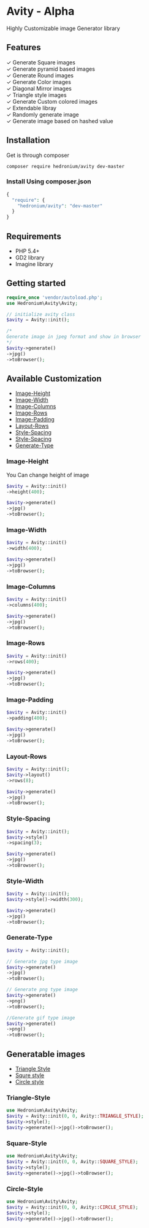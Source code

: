 # Avity - Alpha
Highly Customizable image Generator library
## Features

✓ Generate Square images  
✓ Generate pyramid based images  
✓ Generate Round images  
✓ Generate Color images  
✓ Diagonal Mirror images  
✓ Triangle style images  
✓ Generate Custom colored images  
✓ Extendable libray  
✓ Randomly generate image  
✓ Generate image based on hashed value  

## Installation  
Get is through composer  
```
composer require hedronium/avity dev-master
```
### Install Using composer.json
```PHP
{
  "require": {
    "hedronium/avity": "dev-master"
  }
}
```

## Requirements

* PHP 5.4+
* GD2 library
* Imagine library

## Getting started  
```PHP
require_once 'vendor/autoload.php';
use Hedronium\Avity\Avity;

// initialize avity class
$avity = Avity::init();

/*
Generate image in jpeg format and show in browser
*/
$avity->generate()
->jpg()
->toBrowser();
```
## Available Customization
- [Image-Height](#Image-Height)
- [Image-Width](#Image-Width)
- [Image-Columns](#Image-Columns)
- [Image-Rows](#Image-Rows)
- [Image-Padding](#Image-Padding)
- [Layout-Rows](#Layout-Rows)
- [Style-Spacing](#Style-Spacing)
- [Style-Spacing](#Style-Spacing)
- [Generate-Type](#Generate-Type)

### Image-Height
You Can  change height of image
```PHP
$avity = Avity::init()
->height(400);

$avity->generate()
->jpg()
->toBrowser();
```
### Image-Width
```PHP
$avity = Avity::init()
->width(400);

$avity->generate()
->jpg()
->toBrowser();

```
### Image-Columns
```PHP
$avity = Avity::init()
->columns(400);

$avity->generate()
->jpg()
->toBrowser();
```
### Image-Rows
```PHP
$avity = Avity::init()
->rows(400);

$avity->generate()
->jpg()
->toBrowser();
```
### Image-Padding
```PHP
$avity = Avity::init()
->padding(400);

$avity->generate()
->jpg()
->toBrowser();
```
### Layout-Rows
```PHP
$avity = Avity::init();
$avity->layout()
->rows(8);

$avity->generate()
->jpg()
->toBrowser();
```
### Style-Spacing
```PHP
$avity = Avity::init();
$avity->style()
->spacing(3);

$avity->generate()
->jpg()
->toBrowser();

```
### Style-Width
```PHP
$avity = Avity::init();
$avity->style()->width(300);

$avity->generate()
->jpg()
->toBrowser();
```
### Generate-Type
```PHP
$avity = Avity::init();

// Generate jpg type image
$avity->generate()
->jpg()
->toBrowser();

// Generate png type image
$avity->generate()
->png()
->toBrowser();

//Generate gif type image
$avity->generate()
->png()
->toBrowser();
```
## Generatable images

- [Triangle Style](#Triangle-Style)
- [Squre style](#Square-Style)
- [Circle style](#Circle-Style)

### Triangle-Style
```PHP
use Hedronium\Avity\Avity;
$avity = Avity::init(0, 0, Avity::TRIANGLE_STYLE);
$avity->style();
$avity->generate()->jpg()->toBrowser();
```
### Square-Style  

```PHP
use Hedronium\Avity\Avity;
$avity = Avity::init(0, 0, Avity::SQUARE_STYLE);
$avity->style();
$avity->generate()->jpg()->toBrowser();
```
### Circle-Style
```PHP
use Hedronium\Avity\Avity;
$avity = Avity::init(0, 0, Avity::CIRCLE_STYLE);
$avity->style();
$avity->generate()->jpg()->toBrowser();
```
